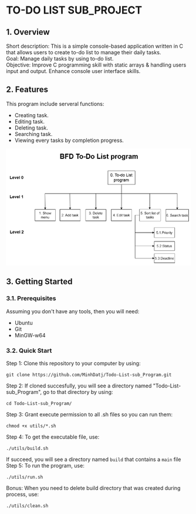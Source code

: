 # **TO-DO LIST SUB_PROJECT**
## **1. Overview** 
Short description: This is a simple console-based application written in C that allows users to create to-do list to manage their daily tasks.  
Goal: Manage daily tasks by using to-do list.  
Objective: Improve C programming skill with static arrays & handling users input and output. Enhance console user interface skills.

## **2. Features**  
This program include serveral functions:  
+ Creating task.
+ Editing task.  
+ Deleting task.  
+ Searching task.
+ Viewing every tasks by completion progress.  

![task_flow_diagram](docs/task_flow_diagram.drawio.png)

## **3. Getting Started**
### **3.1. Prerequisites**
Assuming you don't have any tools, then you will need:  
+ Ubuntu  
+ Git  
+ MinGW-w64
### **3.2. Quick Start**
Step 1: Clone this repository to your computer by using:  
 ```
 git clone https://github.com/MinhDatj/Todo-List-sub_Program.git
 ```   
Step 2: If cloned succesfully, you will see a directory named "Todo-List-sub_Program", go to that directory by using:  
```
cd Todo-List-sub_Program/
```  
Step 3: Grant execute permission to all .sh files so you can run them:  
```
chmod +x utils/*.sh
```   
Step 4: To get the executable file, use:  
```
./utils/build.sh
```  
If succeed, you will see a directory named `build` that contains a `main` file  
Step 5: To run the program, use:  
```
./utils/run.sh
```  
Bonus: When you need to delete build directory that was created during process, use:  
```
./utils/clean.sh
```   
